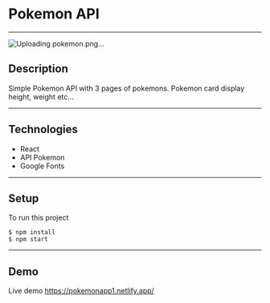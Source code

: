 # Pokemon API

---

![Uploading pokemon.png…]()


## Description


Simple Pokemon API with 3 pages of pokemons. Pokemon card display height, weight etc...

---

## Technologies

- React
- API Pokemon
- Google Fonts

---

## Setup


To run this project

```
$ npm install
$ npm start
```

---

## Demo

Live demo https://pokemonapp1.netlify.app/

